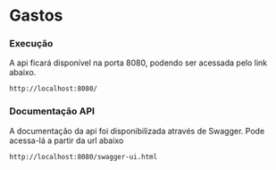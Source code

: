 # Gastos

### Execução

A api ficará disponível na porta 8080, podendo ser acessada pelo link abaixo.

```
http://localhost:8080/
```

### Documentação API

A documentação da api foi disponibilizada através de Swagger. Pode acessa-lá a partir da url abaixo
```
http://localhost:8080/swagger-ui.html
```